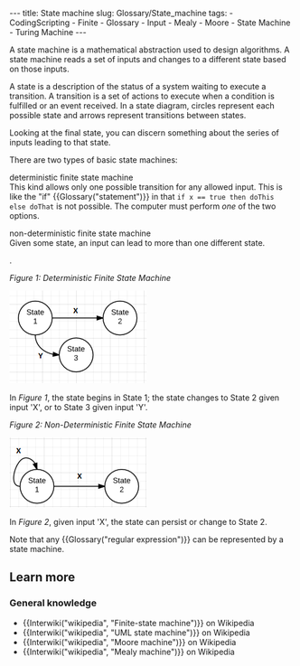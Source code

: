 --- title: State machine slug: Glossary/State_machine tags: - CodingScripting - Finite - Glossary - Input - Mealy - Moore - State Machine - Turing Machine ---

A state machine is a mathematical abstraction used to design algorithms. A state machine reads a set of inputs and changes to a different state based on those inputs.

A state is a description of the status of a system waiting to execute a transition. A transition is a set of actions to execute when a condition is fulfilled or an event received. In a state diagram, circles represent each possible state and arrows represent transitions between states.

Looking at the final state, you can discern something about the series of inputs leading to that state.

There are two types of basic state machines:

deterministic finite state machine  
This kind allows only one possible transition for any allowed input. This is like the "if" {{Glossary("statement")}} in that `if x == true then doThis else doThat` is not possible. The computer must perform _one_ of the two options.

non-deterministic finite state machine  
Given some state, an input can lead to more than one different state.

.

_Figure 1: Deterministic Finite State Machine_

![](statemachine1.png)

In _Figure 1_, the state begins in State 1; the state changes to State 2 given input 'X', or to State 3 given input 'Y'.

_Figure 2: Non-Deterministic Finite State Machine_

[![](statemachine2.png)](http://postimg.org/image/mpq3nz82h/)

In _Figure 2_, given input 'X', the state can persist or change to State 2.

Note that any {{Glossary("regular expression")}} can be represented by a state machine.

## Learn more

### General knowledge

- {{Interwiki("wikipedia", "Finite-state machine")}} on Wikipedia
- {{Interwiki("wikipedia", "UML state machine")}} on Wikipedia
- {{Interwiki("wikipedia", "Moore machine")}} on Wikipedia
- {{Interwiki("wikipedia", "Mealy machine")}} on Wikipedia

